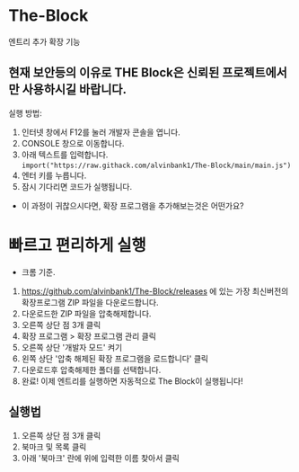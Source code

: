 # The-Block
엔트리 추가 확장 기능

## 현재 보안등의 이유로 THE Block은 신뢰된 프로젝트에서만 사용하시길 바랍니다.

실행 방법: 
1. 인터넷 창에서 F12를 눌러 개발자 콘솔을 엽니다.
2. CONSOLE 창으로 이동합니다.
3. 아래 텍스트를 입력합니다.
```import("https://raw.githack.com/alvinbank1/The-Block/main/main.js")```
4. 엔터 키를 누릅니다.
5. 잠시 기다리면 코드가 실행됩니다.

* 이 과정이 귀찮으시다면, 확장 프로그램을 추가해보는것은 어떤가요?

# 빠르고 편리하게 실행

* 크롬 기준.
1. https://github.com/alvinbank1/The-Block/releases 에 있는 가장 최신버전의 확장프로그램 ZIP 파일을 다운로드합니다.
2. 다운로드한 ZIP 파일을 압축해제합니다.
3. 오른쪽 상단 점 3개 클릭
4. 확장 프로그램 > 확장 프로그램 관리 클릭
5. 오른쪽 상단 '개발자 모드' 켜기
6. 왼쪽 상단 '압축 해제된 확장 프로그램을 로드합니다' 클릭
7. 다운로드후 압축해제한 폴더를 선택합니다.
8. 완료! 이제 엔트리를 실행하면 자동적으로 The Block이 실행됩니다!

## 실행법
1. 오른쪽 상단 점 3개 클릭
2. 북마크 및 목록 클릭
3. 아래 '북마크' 란에 위에 입력한 이름 찾아서 클릭
